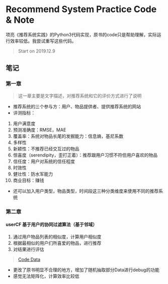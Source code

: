 # Recommend System Practice Code & Note
项亮《推荐系统实践》的Python3代码实现，原书的code只是帮助理解，实际运行效率较低。我尝试重写这些代码。
> Start on 2019.12.9

## 笔记
### 第一章
> 这一章主要是文字描述，对推荐系统和它的评价方式进行了说明
* 推荐系统的三个参与方：用户、物品提供者、提供推荐系统的网站
* 评测指标：
1. 用户满意度
2. 预测准确度：RMSE，MAE
3. 覆盖率：系统对物品长尾的发掘能力：信息熵，基尼系数
4. 多样性
5. 新颖性：不推荐已经交互过的物品
6. 惊喜度（serendipity，歪打正着）：推荐跟用户习惯不符但用户喜欢的物品
7. 信任度：用户对系统的信任程度
8. 时效性
9. 健壮性：防水军能力
10. 商业目标：赚钱
* 还可以加入用户类型，物品类型，时间段这三种分类维度来使用不同的推荐系统
### 第二章
#### userCF 基于用户的协同过滤算法（基于邻域）
1. 通过用户物品列表的相似度，计算用户相似度
2. 根据最相似的用户们所喜爱的物品，进行推荐
3. 对结果进行评估
> [Code Data](http://files.grouplens.org/datasets/movielens/ml-1m.zip)

* 更改了原书明显不合理的地方，增加了随机抽取部分Data进行debug的功能
* 感觉无法矩阵化，计算效率比较低
